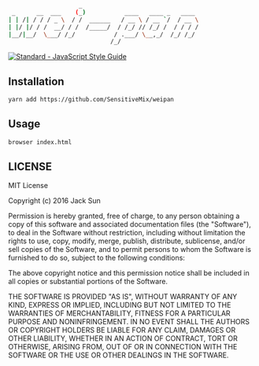 
```bash
                    _                                 
 _      __  ___    (_)           ____   ____ _   ____ 
| | /| / / / _ \  / /  ______   / __ \ / __ `/  / __ \
| |/ |/ / /  __/ / /  /_____/  / /_/ // /_/ /  / / / /
|__/|__/  \___/ /_/           / .___/ \__,_/  /_/ /_/ 
                             /_/                      
```
[![Standard - JavaScript Style Guide](https://img.shields.io/badge/code%20style-standard-brightgreen.svg)](http://standardjs.com/)
## Installation
```bash
yarn add https://github.com/SensitiveMix/weipan
```

## Usage
```bash
browser index.html
```

## LICENSE
MIT License

Copyright (c) 2016 Jack Sun

Permission is hereby granted, free of charge, to any person obtaining a copy
of this software and associated documentation files (the "Software"), to deal
in the Software without restriction, including without limitation the rights
to use, copy, modify, merge, publish, distribute, sublicense, and/or sell
copies of the Software, and to permit persons to whom the Software is
furnished to do so, subject to the following conditions:

The above copyright notice and this permission notice shall be included in all
copies or substantial portions of the Software.

THE SOFTWARE IS PROVIDED "AS IS", WITHOUT WARRANTY OF ANY KIND, EXPRESS OR
IMPLIED, INCLUDING BUT NOT LIMITED TO THE WARRANTIES OF MERCHANTABILITY,
FITNESS FOR A PARTICULAR PURPOSE AND NONINFRINGEMENT. IN NO EVENT SHALL THE
AUTHORS OR COPYRIGHT HOLDERS BE LIABLE FOR ANY CLAIM, DAMAGES OR OTHER
LIABILITY, WHETHER IN AN ACTION OF CONTRACT, TORT OR OTHERWISE, ARISING FROM,
OUT OF OR IN CONNECTION WITH THE SOFTWARE OR THE USE OR OTHER DEALINGS IN THE
SOFTWARE.
